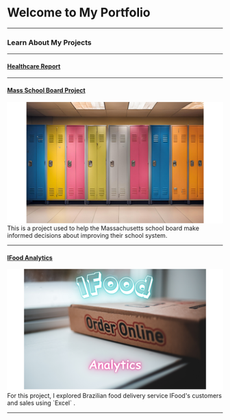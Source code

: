 # Welcome to My Portfolio

---

### Learn About My Projects

---

#### [Healthcare Report](https://www.linkedin.com/pulse/health-medicine-diabetes-kyle-harrison-ofc6f/)

---
#### [Mass School Board Project](https://github.com/kyleharrison687/kyleharrison687/blob/master/Mass%20School%20Board%20Project.md)
<img src="images/lockers.png?raw=true"/>
This is a project used to help the Massachusetts school board make informed decisions about improving their school system.  

---
#### [IFood Analytics](https://www.linkedin.com/pulse/copy-ifood-sales-throughout-year-kyle-harrison-rixff/?trackingId=HHCQ%2FmvySQy5CPK5OhiIyA%3D%3D)
<img src="images/Door Dash Analytics (1).png?raw=true"/>
For this project, I explored Brazilian food delivery service IFood's customers and sales using `Excel` . 

---





